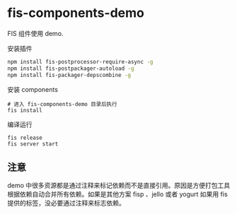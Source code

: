 fis-components-demo
===================

FIS 组件使用 demo.

安装插件

```bash
npm install fis-postprocessor-require-async -g
npm install fis-postpackager-autoload -g
npm install fis-packager-depscombine -g
```

安装 components

```
# 进入 fis-components-demo 目录后执行
fis install
```

编译运行

```
fis release
fis server start
```

## 注意

demo 中很多资源都是通过注释来标记依赖而不是直接引用。原因是方便打包工具根据依赖自动合并所有依赖。如果是其他方案 fisp 、jello 或者 yogurt 如果用 fis 提供的标签，没必要通过注释来标志依赖。
